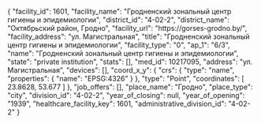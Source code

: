 {
    "facility_id": 1601,
    "facility_name": "Гродненский зональный центр гигиены и эпидемиологии",
    "district_id": "4-02-2",
    "district_name": "Октябрьский район, Гродно",
    "facility_url": "https:\/\/gorses-grodno.by\/",
    "facility_address": "ул. Магистральная",
    "title": "Гродненский зональный центр гигиены и эпидемиологии",
    "facility_type": "0",
    "ap_1": "6\/3",
    "name": "Гродненский зональный центр гигиены и эпидемиологии",
    "state": "private institution",
    "stats": [],
    "med_id": 10217095,
    "address": "ул. Магистральная",
    "devices": [],
    "coord_x_y": {
        "crs": {
            "type": "name",
            "properties": {
                "name": "EPSG:4326"
            }
        },
        "type": "Point",
        "coordinates": [
            23.8628,
            53.677
        ]
    },
    "job_offers": [],
    "place_name": "Гродно",
    "place_type": "city",
    "division_id": "4-02-2",
    "year_of_closing": null,
    "year_of_opening": "1939",
    "healthcare_facility_key": 1601,
    "administrative_division_id": "4-02-2"
}